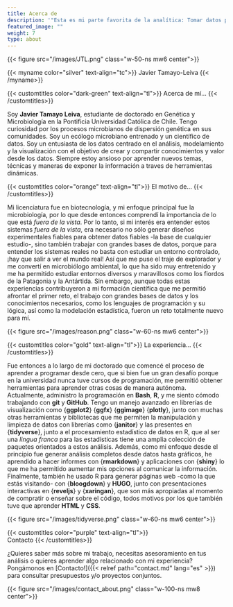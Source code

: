 ```yaml
---
title: Acerca de
description: '"Esta es mi parte favorita de la analítica: Tomar datos planos y aburridos y darles vida a través de la visualización." -John Tukey'
featured_image: ""
weight: 7
type: about
---
```


{{< figure src="/images/JTL.png" class="w-50-ns mw6 center">}}

{{< myname color="silver" text-align="tc">}}
Javier Tamayo-Leiva
{{< /myname>}}

{{< customtitles color="dark-green" text-align="tl">}}
Acerca de mí...
{{< /customtitles>}}

Soy **Javier Tamayo Leiva**, estudiante de doctorado en Genética y Microbiología en la Pontificia Universidad Católica de Chile. Tengo curiosidad por los procesos microbianos de dispersión genética en sus comunidades. Soy un ecólogo microbiano entrenado y un científico de datos. Soy un entusiasta de los datos centrado en el análisis, modelamiento y la visualización con el objetivo de  crear y compartir conocimientos y valor desde los datos. Siempre estoy ansioso por aprender nuevos temas, técnicas y maneras de exponer la información a traves de herramientas dinámicas.

{{< customtitles color="orange" text-align="tl">}}
El motivo de...
{{< /customtitles>}}

Mi licenciatura fue en biotecnología, y mi enfoque principal fue la microbiología, por lo que desde entonces comprendí la importancia de lo que está *fuera de la vista*. Por lo tanto, si mi interés era entender estos sistemas *fuera de la vista*, era necesario no sólo generar diseños experimentales fiables para obtener datos fiables -la base de cualquier estudio-, sino también trabajar con grandes bases de datos, porque para entender los sistemas reales no basta con estudiar un entorno controlado, ¡hay que salir a ver el mundo real! Así que me puse el traje de explorador y me convertí en microbiólogo ambiental, lo que ha sido muy entretenido y me ha permitido estudiar entornos diversos y maravillosos como los fiordos de la Patagonia y la Antártida. Sin embargo, aunque todas estas experiencias contribuyeron a mi formación científica que me permitió afrontar el primer reto, el trabajo con grandes bases de datos y los conocimientos necesarios, como los lenguajes de programación y su lógica, así como la modelación estadística, fueron un reto totalmente nuevo para mí.

{{< figure src="/images/reason.png" class="w-60-ns mw6 center">}}

{{< customtitles color="gold" text-align="tl">}}
La experiencia...
{{< /customtitles>}}

Fue entonces a lo largo de mi doctorado que comencé el proceso de aprender a programar desde cero, que si bien fue un gran desafío porque en la universidad nunca tuve cursos de programación, me permitió obtener herramientas para aprender otras cosas de manera autónoma. Actualmente, administro la programación en **Bash**, **R**, y me siento cómodo trabajando con **git** y **GitHub**. Tengo un manejo avanzado en librerías de visualización como {**ggplot2**} {**ggfx**} {**ggimage**} {**plotly**}, junto con muchas otras herramientas y bibliotecas que me permiten la manipulación y limpieza de datos con librerías como {**janitor**} y las presentes en {**tidyverse**}, junto a el procesamiento estadístico de datos en R, que al ser una *lingua franca* para las estadísticas tiene una amplia colección de paquetes orientados a estos análisis. Además, como mi enfoque desde el principio fue generar análisis completos desde datos hasta gráficos, he aprendido a hacer informes con {**rmarkdown**} y aplicaciones con {**shiny**} lo que me ha permitido aumentar mis opciones al comunicar la información. Finalmente, también he usado R para generar páginas web -como la que estás visitando- con {**bloogdown**} y **HUGO**, junto con presentaciones interactivas en {**reveljs**} y {**xaringan**}, que son más apropiadas al momento de compratir o enseñar sobre el código, todos motivos por los que también tuve que aprender **HTML** y **CSS**.

{{< figure src="/images/tidyverse.png" class="w-60-ns mw6 center">}}

{{< customtitles color="purple" text-align="tl">}}   
Contacto
{{< /customtitles>}}

¿Quieres saber más sobre mi trabajo, necesitas asesoramiento en tus análisis o quieres aprender algo relacionado con mi experiencia? Pongámonos en [Contacto!]({{< relref path="contact.md" lang="es" >}}) para consultar presupuestos y/o proyectos conjuntos. 

{{< figure src="/images/contact_about.png" class="w-100-ns mw8 center">}}
